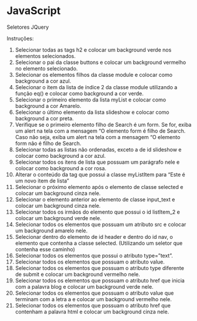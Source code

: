 # JavaScript
Seletores JQuery

Instruções:
1) Selecionar todas as tags h2 e colocar um background verde nos elementos selecionados.
2) Selecionar o pai da classe buttons e colocar um background vermelho no elemento selecionado.
3) Selecionar os elementos filhos da classe module e colocar como background a cor azul.
4) Selecionar o item da lista de índice 2 da classe module utilizando a função eq() e colocar como background a cor verde.
5) Selecionar o primeiro elemento da lista myList e colocar como background a cor Amarelo.
6) Selecionar o último elemento da lista slideshow e colocar como background a cor preta.
7) Verifique se o primeiro elemento filho de Search é um form. Se for, exiba um alert na tela com a mensagem “O elemento form é filho de Search. Caso não seja, exiba um alert na tela com a mensagem “O elemento form não é filho de Search.
8) Selecionar todas as listas não ordenadas, exceto a de id slideshow e colocar como background a cor azul.
9) Selecionar todos os itens de lista que possuam um parágrafo nele e colocar como background a cor rosa.
10) Alterar o conteúdo da tag que possui a classe myListItem para “Este é um novo item de lista”
11) Selecionar o próximo elemento após o elemento de classe selected e colocar um background cinza nele.
12) Selecionar o elemento anterior ao elemento de classe input_text e colocar um background cinza nele.
13) Selecionar todos os irmãos do elemento que possui o id listItem_2 e colocar um background verde nele.
14) Selecionar todos os elementos que possuam um atributo src e colocar um background amarelo nele.
15) Selecionar dentro do elemento de id header e dentro do id nav, o elemento que contenha a classe selected. (Utilizando um seletor que contenha esse caminho)
16) Selecionar todos os elementos que possui o atributo type=”text”.
17) Selecionar todos os elementos que possuam o atributo value.
18) Selecionar todos os elementos que possuam o atributo type diferente de submit e colocar um background vermelho nele.
19) Selecionar todos os elementos que possuam o atributo href que inicia com a palavra blog e colocar um background verde nele.
20) Selecionar todos os elementos que possuam o atributo value que terminam com a letra a e colocar um background vermelho nele.
21) Selecionar todos os elementos que possuam o atributo href que contenham a palavra html e colocar um background cinza nele.
